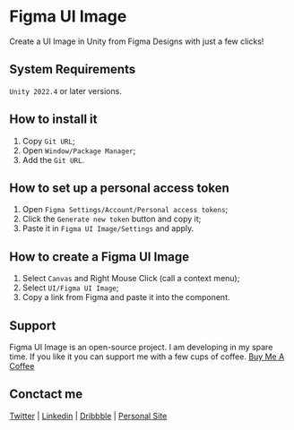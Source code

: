 # Figma UI Image
Create a UI Image in Unity from Figma Designs with just a few clicks!

## System Requirements
`Unity 2022.4` or later versions.

## How to install it
1. Copy `Git URL`;
2. Open `Window/Package Manager`;
3. Add the `Git URL`.

## How to set up a personal access token
1. Open `Figma Settings/Account/Personal access tokens`;
2. Click the `Generate new token` button and copy it;
3. Paste it in `Figma UI Image/Settings` and apply.

## How to create a Figma UI Image
1. Select `Canvas` and Right Mouse Click (call a context menu);
2. Select `UI/Figma UI Image`;
3. Copy a link from Figma and paste it into the component.

## Support
Figma UI Image is an open-source project.  I am developing in my spare time. If you like it you can support me with a few cups of coffee.
[Buy Me A Coffee](https://www.buymeacoffee.com/volorf)

## Conctact me
[Twitter](https://www.twitter.com/volorf) | [Linkedin](https://www.linkedin.com/in/oleg-frolov-6a6a4752/) | [Dribbble](https://dribbble.com/Volorf) | [Personal Site](https://olegfrolov.design/)